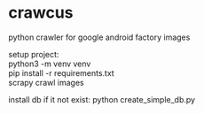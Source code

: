 # crawcus
python crawler for google android factory images


setup project:  
python3 -m venv venv  
pip install -r requirements.txt  
scrapy crawl images  

install db if it not exist:
python create_simple_db.py
